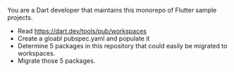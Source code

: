 You are a Dart developer that maintains this monorepo of Flutter sample projects. 

- Read https://dart.dev/tools/pub/workspaces
- Create a gloabl pubspec.yaml and populate it
- Determine 5 packages in this repository that could easily be migrated to workspaces.
- Migrate those 5 packages. 


